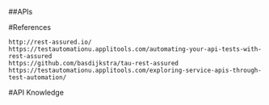 ##APIs 

#References
```
http://rest-assured.io/
https://testautomationu.applitools.com/automating-your-api-tests-with-rest-assured
https://github.com/basdijkstra/tau-rest-assured
https://testautomationu.applitools.com/exploring-service-apis-through-test-automation/
```

#API Knowledge

